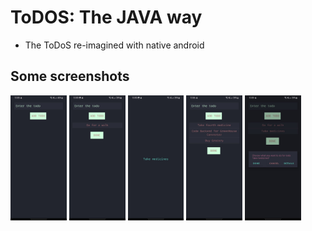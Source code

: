# ToDOS: The JAVA way

- The ToDoS re-imagined with native android

## Some screenshots

<img src='./screenshots/img1.jpeg' height="200px" />
<img src='./screenshots/img2.jpeg' height="200px" />
<img src='./screenshots/img3.jpeg' height="200px" />
<img src='./screenshots/img4.jpeg' height="200px" />
<img src='./screenshots/img5.jpeg' height="200px" />
